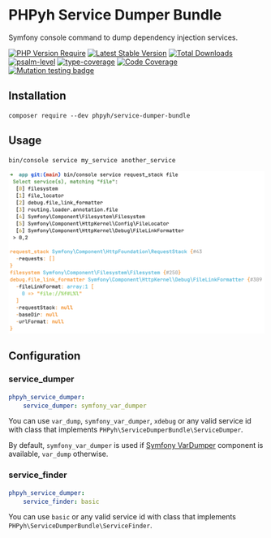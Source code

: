 # PHPyh Service Dumper Bundle

Symfony console command to dump dependency injection services.

[![PHP Version Require](http://poser.pugx.org/phpyh/service-dumper-bundle/require/php)](https://packagist.org/packages/phpyh/service-dumper-bundle)
[![Latest Stable Version](https://poser.pugx.org/phpyh/service-dumper-bundle/v/stable.png)](https://packagist.org/packages/phpyh/service-dumper-bundle)
[![Total Downloads](https://poser.pugx.org/phpyh/service-dumper-bundle/downloads.png)](https://packagist.org/packages/phpyh/service-dumper-bundle)
[![psalm-level](https://shepherd.dev/github/phpyh/service-dumper-bundle/level.svg)](https://shepherd.dev/github/phpyh/service-dumper-bundle)
[![type-coverage](https://shepherd.dev/github/phpyh/service-dumper-bundle/coverage.svg)](https://shepherd.dev/github/phpyh/service-dumper-bundle)
[![Code Coverage](https://codecov.io/gh/phpyh/service-dumper-bundle/branch/0.3.x/graph/badge.svg)](https://codecov.io/gh/phpyh/service-dumper-bundle/tree/0.3.x)
[![Mutation testing badge](https://img.shields.io/endpoint?style=flat&url=https%3A%2F%2Fbadge-api.stryker-mutator.io%2Fgithub.com%2Fphpyh%2Fservice-dumper-bundle%2F0.3.x)](https://dashboard.stryker-mutator.io/reports/github.com/phpyh/service-dumper-bundle/0.3.x)

## Installation

```shell
composer require --dev phpyh/service-dumper-bundle
```

## Usage

```shell
bin/console service my_service another_service
```

![Example](example.png)

## Configuration

### service_dumper

```yaml
phpyh_service_dumper:
    service_dumper: symfony_var_dumper
```

You can use `var_dump`, `symfony_var_dumper`, `xdebug` or any valid service id with class that implements `PHPyh\ServiceDumperBundle\ServiceDumper`.

By default, `symfony_var_dumper` is used if [Symfony VarDumper](https://symfony.com/doc/current/components/var_dumper.html) component is available, `var_dump` otherwise.

### service_finder

```yaml
phpyh_service_dumper:
    service_finder: basic
```

You can use `basic` or any valid service id with class that implements `PHPyh\ServiceDumperBundle\ServiceFinder`.
